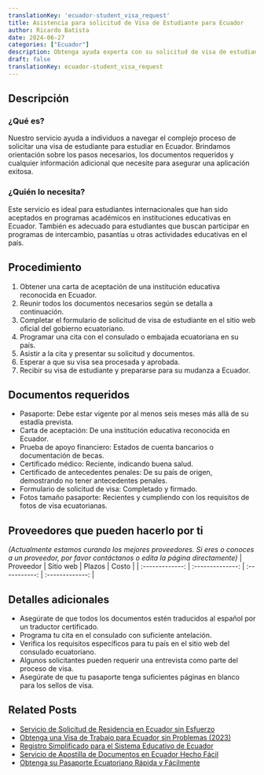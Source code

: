```yaml
---
translationKey: 'ecuador-student_visa_request'
title: Asistencia para solicitud de Visa de Estudiante para Ecuador
author: Ricardo Batista
date: 2024-06-27
categories: ["Ecuador"]
description: Obtenga ayuda experta con su solicitud de visa de estudiante para Ecuador, incluyendo pasos, documentos y requisitos.
draft: false
translationKey: ecuador-student_visa_request
---
```


## Descripción
### ¿Qué es?
Nuestro servicio ayuda a individuos a navegar el complejo proceso de solicitar una visa de estudiante para estudiar en Ecuador. Brindamos orientación sobre los pasos necesarios, los documentos requeridos y cualquier información adicional que necesite para asegurar una aplicación exitosa.

### ¿Quién lo necesita?
Este servicio es ideal para estudiantes internacionales que han sido aceptados en programas académicos en instituciones educativas en Ecuador. También es adecuado para estudiantes que buscan participar en programas de intercambio, pasantías u otras actividades educativas en el país.

## Procedimiento

1. Obtener una carta de aceptación de una institución educativa reconocida en Ecuador.
2. Reunir todos los documentos necesarios según se detalla a continuación.
3. Completar el formulario de solicitud de visa de estudiante en el sitio web oficial del gobierno ecuatoriano.
4. Programar una cita con el consulado o embajada ecuatoriana en su país.
5. Asistir a la cita y presentar su solicitud y documentos.
6. Esperar a que su visa sea procesada y aprobada.
7. Recibir su visa de estudiante y prepararse para su mudanza a Ecuador.

## Documentos requeridos

- Pasaporte: Debe estar vigente por al menos seis meses más allá de su estadía prevista.
- Carta de aceptación: De una institución educativa reconocida en Ecuador.
- Prueba de apoyo financiero: Estados de cuenta bancarios o documentación de becas.
- Certificado médico: Reciente, indicando buena salud.
- Certificado de antecedentes penales: De su país de origen, demostrando no tener antecedentes penales.
- Formulario de solicitud de visa: Completado y firmado.
- Fotos tamaño pasaporte: Recientes y cumpliendo con los requisitos de fotos de visa ecuatorianas.

## Proveedores que pueden hacerlo por ti
_(Actualmente estamos curando los mejores proveedores. Si eres o conoces a un proveedor, por favor contáctanos o edita la página directamente)_
| Proveedor       |     Sitio web    |    Plazos      |       Costo     |
| :-------------: | :--------------: |  :-----------: | :-------------: | 

## Detalles adicionales

- Asegúrate de que todos los documentos estén traducidos al español por un traductor certificado.
- Programa tu cita en el consulado con suficiente antelación.
- Verifica los requisitos específicos para tu país en el sitio web del consulado ecuatoriano.
- Algunos solicitantes pueden requerir una entrevista como parte del proceso de visa.
- Asegúrate de que tu pasaporte tenga suficientes páginas en blanco para los sellos de visa.


## Related Posts

- [Servicio de Solicitud de Residencia en Ecuador sin Esfuerzo](https://tramitit.com/es/guides/ecuador/solicitud_de_residencia/)
- [Obtenga una Visa de Trabajo para Ecuador sin Problemas (2023)](https://tramitit.com/es/guides/ecuador/solicitud_de_visa_de_trabajo/)
- [Registro Simplificado para el Sistema Educativo de Ecuador](https://tramitit.com/es/guides/ecuador/inscripción_al_sistema_educativo/)
- [Servicio de Apostilla de Documentos en Ecuador Hecho Fácil](https://tramitit.com/es/guides/ecuador/apostilla_de_documentos/)
- [Obtenga su Pasaporte Ecuatoriano Rápida y Fácilmente](https://tramitit.com/es/guides/ecuador/pasaporte_ecuatoriano/)